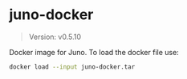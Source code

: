 # juno-docker

> Version: v0.5.10

Docker image for Juno. To load the docker file use:

```bash
docker load --input juno-docker.tar
```
